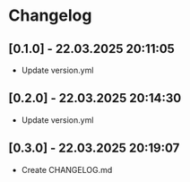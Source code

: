 # Changelog

## [0.1.0] - 22.03.2025 20:11:05

- Update version.yml

## [0.2.0] - 22.03.2025 20:14:30

- Update version.yml
## [0.3.0] - 22.03.2025 20:19:07

- Create CHANGELOG.md

